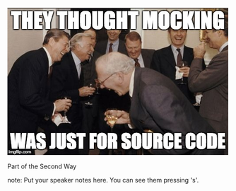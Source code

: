![They thought mocking was just for source code!](images/mocking-just-for-source-code.jpg)

<p class="fragment">Part of the Second Way</p>


note:
    Put your speaker notes here.
    You can see them pressing 's'.
